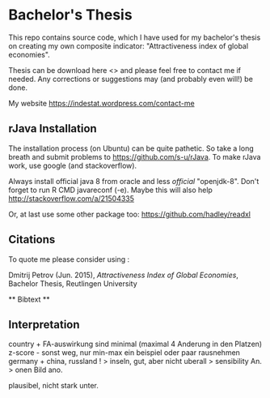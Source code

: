 Bachelor's Thesis
========

This repo contains source code, which I have used for my bachelor's thesis on creating my own composite indicator: "Attractiveness index of global economies". 

Thesis can be download here <> and please feel free to contact me if needed. Any corrections or suggestions may (and probably even will!) be done.

My website <https://indestat.wordpress.com/contact-me>

## rJava Installation

The installation process (on Ubuntu) can be quite pathetic. So take a long breath and submit problems to <https://github.com/s-u/rJava>. To make rJava work, use google (and stackoverflow). 

Always install official java 8 from oracle and less *official* "openjdk-8". Don't forget to run R CMD javareconf (-e). Maybe this will also help <http://stackoverflow.com/a/21504335>

Or, at last use some other package too: <https://github.com/hadley/readxl>

## Citations

To quote me please consider using :

Dmitrij Petrov (Jun. 2015), *Attractiveness Index of Global Economies*, Bachelor Thesis, Reutlingen University

** Bibtext **

## Interpretation

country + FA-auswirkung sind minimal (maximal 4 Anderung in den Platzen)
z-score - sonst weg, nur min-max
ein beispiel oder paar rausnehmen germany + china, russland ! > inseln, gut, aber nicht uberall > sensibility An. > onen Bild ano. 

plausibel, nicht stark unter. 





